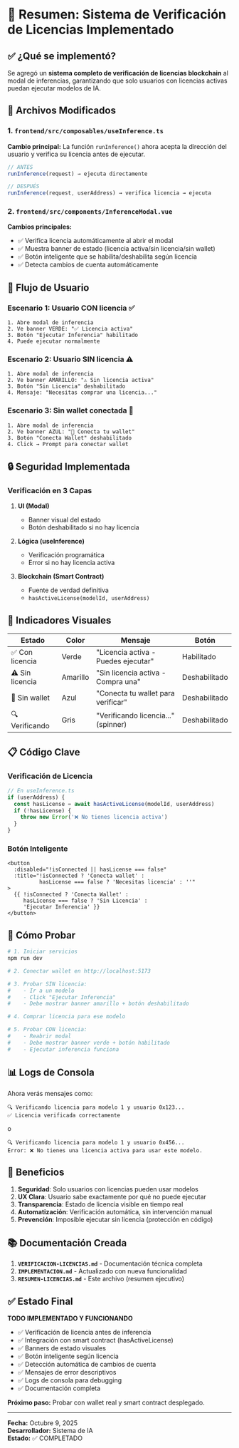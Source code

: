 # 🔐 Resumen: Sistema de Verificación de Licencias Implementado

## ✅ ¿Qué se implementó?

Se agregó un **sistema completo de verificación de licencias blockchain** al modal de inferencias, garantizando que solo usuarios con licencias activas puedan ejecutar modelos de IA.

## 📝 Archivos Modificados

### 1. `frontend/src/composables/useInference.ts`
**Cambio principal:** La función `runInference()` ahora acepta la dirección del usuario y verifica su licencia antes de ejecutar.

```typescript
// ANTES
runInference(request) → ejecuta directamente

// DESPUÉS  
runInference(request, userAddress) → verifica licencia → ejecuta
```

### 2. `frontend/src/components/InferenceModal.vue`
**Cambios principales:**
- ✅ Verifica licencia automáticamente al abrir el modal
- ✅ Muestra banner de estado (licencia activa/sin licencia/sin wallet)
- ✅ Botón inteligente que se habilita/deshabilita según licencia
- ✅ Detecta cambios de cuenta automáticamente

## 🎯 Flujo de Usuario

### Escenario 1: Usuario CON licencia ✅
```
1. Abre modal de inferencia
2. Ve banner VERDE: "✅ Licencia activa"
3. Botón "Ejecutar Inferencia" habilitado
4. Puede ejecutar normalmente
```

### Escenario 2: Usuario SIN licencia ⚠️
```
1. Abre modal de inferencia
2. Ve banner AMARILLO: "⚠️ Sin licencia activa"
3. Botón "Sin Licencia" deshabilitado
4. Mensaje: "Necesitas comprar una licencia..."
```

### Escenario 3: Sin wallet conectada 💼
```
1. Abre modal de inferencia
2. Ve banner AZUL: "💼 Conecta tu wallet"
3. Botón "Conecta Wallet" deshabilitado
4. Click → Prompt para conectar wallet
```

## 🔒 Seguridad Implementada

### Verificación en 3 Capas

1. **UI (Modal)** 
   - Banner visual del estado
   - Botón deshabilitado si no hay licencia

2. **Lógica (useInference)**
   - Verificación programática
   - Error si no hay licencia activa

3. **Blockchain (Smart Contract)**
   - Fuente de verdad definitiva
   - `hasActiveLicense(modelId, userAddress)`

## 🎨 Indicadores Visuales

| Estado | Color | Mensaje | Botón |
|--------|-------|---------|-------|
| ✅ Con licencia | Verde | "Licencia activa - Puedes ejecutar" | Habilitado |
| ⚠️ Sin licencia | Amarillo | "Sin licencia activa - Compra una" | Deshabilitado |
| 💼 Sin wallet | Azul | "Conecta tu wallet para verificar" | Deshabilitado |
| 🔍 Verificando | Gris | "Verificando licencia..." (spinner) | Deshabilitado |

## 📋 Código Clave

### Verificación de Licencia
```typescript
// En useInference.ts
if (userAddress) {
  const hasLicense = await hasActiveLicense(modelId, userAddress)
  if (!hasLicense) {
    throw new Error('❌ No tienes licencia activa')
  }
}
```

### Botón Inteligente
```vue
<button
  :disabled="!isConnected || hasLicense === false"
  :title="!isConnected ? 'Conecta wallet' : 
          hasLicense === false ? 'Necesitas licencia' : ''"
>
  {{ !isConnected ? 'Conecta Wallet' :
     hasLicense === false ? 'Sin Licencia' :
     'Ejecutar Inferencia' }}
</button>
```

## 🧪 Cómo Probar

```bash
# 1. Iniciar servicios
npm run dev

# 2. Conectar wallet en http://localhost:5173

# 3. Probar SIN licencia:
#    - Ir a un modelo
#    - Click "Ejecutar Inferencia"
#    - Debe mostrar banner amarillo + botón deshabilitado

# 4. Comprar licencia para ese modelo

# 5. Probar CON licencia:
#    - Reabrir modal
#    - Debe mostrar banner verde + botón habilitado
#    - Ejecutar inferencia funciona
```

## 📊 Logs de Consola

Ahora verás mensajes como:

```
🔍 Verificando licencia para modelo 1 y usuario 0x123...
✅ Licencia verificada correctamente
```

o

```
🔍 Verificando licencia para modelo 1 y usuario 0x456...
Error: ❌ No tienes una licencia activa para usar este modelo.
```

## 🚀 Beneficios

1. **Seguridad**: Solo usuarios con licencias pueden usar modelos
2. **UX Clara**: Usuario sabe exactamente por qué no puede ejecutar
3. **Transparencia**: Estado de licencia visible en tiempo real
4. **Automatización**: Verificación automática, sin intervención manual
5. **Prevención**: Imposible ejecutar sin licencia (protección en código)

## 📚 Documentación Creada

1. **`VERIFICACION-LICENCIAS.md`** - Documentación técnica completa
2. **`IMPLEMENTACION.md`** - Actualizado con nueva funcionalidad
3. **`RESUMEN-LICENCIAS.md`** - Este archivo (resumen ejecutivo)

## ✅ Estado Final

**TODO IMPLEMENTADO Y FUNCIONANDO**

- ✅ Verificación de licencia antes de inferencia
- ✅ Integración con smart contract (hasActiveLicense)
- ✅ Banners de estado visuales
- ✅ Botón inteligente según licencia
- ✅ Detección automática de cambios de cuenta
- ✅ Mensajes de error descriptivos
- ✅ Logs de consola para debugging
- ✅ Documentación completa

**Próximo paso:** Probar con wallet real y smart contract desplegado.

---

**Fecha:** Octubre 9, 2025  
**Desarrollador:** Sistema de IA  
**Estado:** ✅ COMPLETADO

